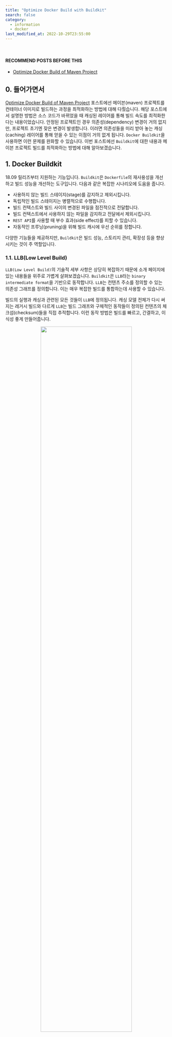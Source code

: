 ```yaml
---
title: "Optimize Docker Build with Buildkit"
search: false
category:
  - information
  - docker
last_modified_at: 2022-10-29T23:55:00
---
```


<br>

#### RECOMMEND POSTS BEFORE THIS

* [Optimize Docker Build of Maven Project][optimize-maven-project-when-dockerizing-link]

## 0. 들어가면서

[Optimize Docker Build of Maven Project][optimize-maven-project-when-dockerizing-link] 포스트에선 메이븐(maven) 프로젝트를 컨테이너 이미지로 빌드하는 과정을 최적화하는 방법에 대해 다뤘습니다. 
해당 포스트에서 설명한 방법은 소스 코드가 바뀌었을 때 캐싱된 레이어를 통해 빌드 속도를 최적화한다는 내용이었습니다. 
안정된 프로젝트인 경우 의존성(dependency) 변경이 거의 없지만, 프로젝트 초기엔 잦은 변경이 발생합니다. 
이러면 의존성들을 미리 받아 놓는 캐싱(caching) 레이어를 통해 얻을 수 있는 이점이 거의 없게 됩니다. 
`Docker Buildkit`을 사용하면 이런 문제를 완화할 수 있습니다. 
이번 포스트에선 `Buildkit`에 대한 내용과 메이븐 프로젝트 빌드를 최적화하는 방법에 대해 알아보겠습니다.

## 1. Docker Buildkit

18.09 릴리즈부터 지원하는 기능입니다. 
`Buildkit`은 `Dockerfile`의 재사용성을 개선하고 빌드 성능을 개선하는 도구입니다. 
다음과 같은 복잡한 시나리오에 도움을 줍니다.

* 사용하지 않는 빌드 스테이지(stage)를 감지하고 제외시킵니다.
* 독립적인 빌드 스테이지는 병렬적으로 수행합니다.
* 빌드 컨텍스트와 빌드 사이의 변경된 파일을 점진적으로 전달합니다.
* 빌드 컨텍스트에서 사용하지 않는 파일을 감지하고 전달에서 제외시킵니다.
* `REST API`를 사용할 때 부수 효과(side effect)를 피할 수 있습니다.
* 자동적인 프루닝(pruning)을 위해 빌드 캐시에 우선 순위를 정합니다.

다양한 기능들을 제공하지만, `Buildkit`은 빌드 성능, 스토리지 관리, 확장성 등을 향상시키는 것이 주 역할입니다. 

### 1.1. LLB(Low Level Build)

`LLB(Low Level Build)`의 기술적 세부 사항은 상당히 복잡하기 때문에 소개 페이지에 있는 내용들을 위주로 가볍게 살펴보겠습니다. 
`Buildkit`은 `LLB`라는 `binary intermediate format`을 기반으로 동작합니다. 
`LLB`는 컨텐츠 주소를 정의할 수 있는 의존성 그래프를 정의합니다. 
이는 매우 복잡한 빌드를 통합하는데 사용할 수 있습니다. 

빌드의 실행과 캐싱과 관련된 모든 것들이 `LLB`에 정의됩니다. 
캐싱 모델 전체가 다시 써지는 레거시 빌드와 다르게 `LLB`는 빌드 그래프와 구체적인 동작들이 정의된 컨텐츠의 체크섬(checksum)들을 직접 추적합니다. 
이런 동작 방법은 빌드를 빠르고, 간결하고, 이식성 좋게 만들어줍니다. 

<p align="center">
    <img src="/images/optimize-docker-build-with-buildkit-1.JPG" width="75%" class="image__border">
</p>
<center>https://docs.docker.com/build/buildkit/</center>

### 1.2. Frontend

프론트엔드(Frontend)는 사람이 읽을 수 있는 빌드 형식을 가지고 `LLB`로 변환하는 컴포넌트입니다. 
프론트엔드는 이미지로써 배포될 수 있으며 사용자는 특정 프론트엔드 버전을 지정하여 사용하는 것이 가능합니다. 

### 1.3. RUN --mount Types

`RUN --mount` 옵션을 통해 마운트(mount) 타입을 지정하면 이미지 빌드 프로세스가 접근할 수 있는 임시 마운트를 생성할 수 있습니다. 
4가지 종류의 마운트가 존재합니다.

* `bind` - 컨텍스트 디렉토리를 읽기 전용으로 `bind-mount`합니다.
* `cache` - 컴파일러나 패키지 매니저가 사용할 수 있는 임시 디렉토리를 마운트합니다.
* `secret` - 빌드 이미지에 함께 추가하지 않고 개인 키 같은 보안 파일에 액세스할 수 있습니다.
* `ssh` - 빌드 시 암호 구문을 지원하여 SSH 에이전트를 통해 SSH 키에 접근할 수 있습니다.

#### 1.3.1. --mount=type=cache 상세 옵션

이번 포스트에서 다루는 빌드 속도 개선 방법은 `cache` 타입을 통해 이뤄졌습니다. 
이와 관련된 옵션들만 알아보겠습니다. 

* id 
    * 다른 캐시를 구분할 수 있는 아이디 값이며 기본 값은 `target`입니다.
* target 
    * 마운트할 경로(path)를 지정합니다.
* ro, readonly 
    * 해당 옵션을 사용하면 읽기 전용으로 캐시로 지정합니다.
* sharing
    * `shared`, `private`, `locked` 3가지 중 한 가지 값을 가집니다.
    * 기본 값은 `shared`입니다.
    * `shared` 값 - 다른 사용자(writer)들에게 동시적으로 사용됩니다.
    * `private` 값 - 다른 사용자들이 존재하는 경우 새로운 마운트를 생성합니다.
    * `locked` 값 - 두 번째 사용자는 첫 번째 사용자가 마운트 사용을 마칠 때까지 대기합니다.
* from 
    * 캐시 마운트를 기준으로 스테이지를 빌드합니다.
    * 기본 값은 빈 디렉토리입니다. 
* source
    * `from` 값의 하위 경로입니다.
    * 기본 값은 `from` 값의 루트 경로입니다.
* mode 
    * 새로운 캐시 디렉토리의 파일 모드입니다.
    * 기본 값은 `0755`입니다.
* uid
    * 캐시 디렉토리를 위한 사용자 아이디입니다.
    * 기본 값은 0 입니다.
* gid
    * 캐시 디렉토리를 위한 그룹 아이디입니다.
    * 기본 값은 0 입니다.

## 2. Optimize Maven Project Build

[Optimize Docker Build of Maven Project][optimize-maven-project-when-dockerizing-link] 예시를 기준으로 의존성이 바뀌었을 때 빌드 속도 차이가 얼마나 나는지 확인해보겠습니다. 

### 2.1. Activate Buildkit 

`Buildkit` 지원을 활성화시킵니다. 
18.09 버전부터 지원하였고, 19.03 버전까진 기본 방식이 아니므로 활성화 여부를 확인 후 적용합니다. 
환경 변수를 통해 지정하는 방법과 `daemon.json` 파일 설정을 변경하는 방법이 있습니다. 
이번 포스트에선 `daemon.json` 설정을 변경하였습니다.

##### daemon.json 설정 변경

* 운영체제 별로 해당 파일 위치가 다릅니다.
    * MacOS - /Users/{userName}/.docker/daemon.json
    * Linux - /etc/docker/daemon.json

```json
{
  "features": {
    "buildkit" : true
  }
}
```

### 2.2. 시간 측정 - Buildkit 미적용

#### 2.2.1. Dockerfile Script

* 의존성을 변경하는 `pom.xml` 파일에 변경이 있을 때만 필요한 의존성을 받는 레이어를 재실행합니다.
    * RUN mvn dependency:go-offline

```dockerfile
FROM maven:3.8.6-jdk-11 as MAVEN_BUILD

WORKDIR /build

COPY pom.xml .

RUN mvn dependency:go-offline

COPY src ./src

RUN mvn package -Dmaven.test.skip=true

FROM openjdk:11-jdk-slim-buster

WORKDIR /app

ARG JAR_FILE=*.jar

COPY --from=MAVEN_BUILD /build/target/${JAR_FILE} ./app.jar

EXPOSE 8080

CMD ["java", "-jar", "app.jar"]
```

#### 2.2.2. 최초 빌드 시간

* 최초 이미지 빌드 시 필요한 의존성들을 준비하는 `RUN mvn dependency:go-offline` 레이어에서 607초 소요됩니다.
* 빌드 시간이 총 662.4초 소요됩니다.

```
$ docker build . 

[+] Building 662.4s (15/15) FINISHED
 => [internal] load build definition from Dockerfile                                                                                                        0.3s
 => => transferring dockerfile: 376B                                                                                                                        0.0s
 => [internal] load .dockerignore                                                                                                                           0.3s
 => => transferring context: 2B                                                                                                                             0.0s
 => [internal] load metadata for docker.io/library/openjdk:11-jdk-slim-buster                                                                               2.4s
 => [internal] load metadata for docker.io/library/maven:3.8.6-jdk-11                                                                                       2.2s
 => [maven_build 1/6] FROM docker.io/library/maven:3.8.6-jdk-11@sha256:805f366910aea2a91ed263654d23df58bd239f218b2f9562ff51305be81f                        22.8s
 => => resolve docker.io/library/maven:3.8.6-jdk-11@sha256:805f366910aea2a91ed263654d23df58bd239f218b2f9562ff51305be81fa215                                 0.2s
 => => sha256:805f366910aea2a91ed263654d23df58bd239f218b2f9562ff51305be81fa215 549B / 549B                                                                  0.0s
 => => sha256:37a94a4fe3b52627748d66c095d013a17d67478bc0594236eca55c8aef33ddaa 2.42kB / 2.42kB                                                              0.0s
 => => sha256:6c3ab1faec76c92f0867f4b366000d77e8dab5f9d6339fb03c1e394e20f3cb59 8.91kB / 8.91kB                                                              0.0s
 => => sha256:001c52e26ad57e3b25b439ee0052f6692e5c0f2d5d982a00a8819ace5e521452 55.00MB / 55.00MB                                                           13.3s
 => => sha256:d9d4b9b6e964657da49910b495173d6c4f0d9bc47b3b44273cf82fd32723d165 5.16MB / 5.16MB                                                              2.4s
 => => sha256:2068746827ec1b043b571e4788693eab7e9b2a95301176512791f8c317a2816a 10.88MB / 10.88MB                                                            3.5s
 => => sha256:9daef329d35093868ef75ac8b7c6eb407fa53abbcb3a264c218c2ec7bca716e6 54.58MB / 54.58MB                                                            7.0s
 => => sha256:d85151f15b6683b98f21c3827ac545188b1849efb14a1049710ebc4692de3dd5 5.42MB / 5.42MB                                                              7.6s
 => => sha256:66223a710990a0ae7162aeed80417d30303afa3f24aafa57aa30348725e2230b 213B / 213B                                                                  7.9s
 => => sha256:db38d58ec8ab4111b072f6700f978a51985acd252aabce3be377f25162e68301 202.07MB / 202.07MB                                                         15.4s
 => => sha256:2896deaba78c60c05d4e37be721ade7bd8f30cddb280af30b5e4df930108f045 8.74MB / 8.74MB                                                              8.8s
 => => sha256:25fd53091b07a227ff046dc649e522bed93779b38e38fca2635bc642eac0d71f 856B / 856B                                                                  9.0s
 => => sha256:dd3ce32e87decb846afbbee5101dd4f88280e8a7a6f3f1a2b8026efe474fda90 360B / 360B                                                                  9.2s
 => => extracting sha256:001c52e26ad57e3b25b439ee0052f6692e5c0f2d5d982a00a8819ace5e521452                                                                   1.9s
 => => extracting sha256:d9d4b9b6e964657da49910b495173d6c4f0d9bc47b3b44273cf82fd32723d165                                                                   0.2s
 => => extracting sha256:2068746827ec1b043b571e4788693eab7e9b2a95301176512791f8c317a2816a                                                                   0.2s
 => => extracting sha256:9daef329d35093868ef75ac8b7c6eb407fa53abbcb3a264c218c2ec7bca716e6                                                                   2.0s
 => => extracting sha256:d85151f15b6683b98f21c3827ac545188b1849efb14a1049710ebc4692de3dd5                                                                   0.2s
 => => extracting sha256:66223a710990a0ae7162aeed80417d30303afa3f24aafa57aa30348725e2230b                                                                   0.0s
 => => extracting sha256:db38d58ec8ab4111b072f6700f978a51985acd252aabce3be377f25162e68301                                                                   3.9s
 => => extracting sha256:2896deaba78c60c05d4e37be721ade7bd8f30cddb280af30b5e4df930108f045                                                                   0.1s
 => => extracting sha256:25fd53091b07a227ff046dc649e522bed93779b38e38fca2635bc642eac0d71f                                                                   0.0s
 => => extracting sha256:dd3ce32e87decb846afbbee5101dd4f88280e8a7a6f3f1a2b8026efe474fda90                                                                   0.0s
 => [stage-1 1/3] FROM docker.io/library/openjdk:11-jdk-slim-buster@sha256:863ce6f3c27a0a50b458227f23beadda1e7178cda0971fa42b50b05d                        12.7s
 => => resolve docker.io/library/openjdk:11-jdk-slim-buster@sha256:863ce6f3c27a0a50b458227f23beadda1e7178cda0971fa42b50b05d9a5dcf55                         0.1s
 => => sha256:0713a1ae7eb5f31b83e5efe619e1c1be0f28985d15b2cd36f47afcf3d9e3cf62 5.59kB / 5.59kB                                                              0.0s
 => => sha256:140e22108c7d39a72fc1f5f3ba4ffdd55836614e9c53175f5d43ada8b6bbaacc 3.27MB / 3.27MB                                                              1.8s
 => => sha256:863ce6f3c27a0a50b458227f23beadda1e7178cda0971fa42b50b05d9a5dcf55 549B / 549B                                                                  0.0s
 => => sha256:c710ac217d26e31560686e85cdac797e3e2cbb73146276647f5d9f6beea850c1 1.16kB / 1.16kB                                                              0.0s
 => => sha256:993077aca88ec2c64510ea6df4ece97e0a009459040c50730ec068cf7076b7c7 209B / 209B                                                                  0.7s
 => => sha256:751ef25978b2971e15496369695ba51ed5b1b9aaca7e37b18a173d754d1ca820 27.14MB / 27.14MB                                                            1.5s
 => => sha256:a1316402b155e7344964cea7a5a30218b7d122e100d3b5a140d4812e508220ad 202.34MB / 202.34MB                                                          8.2s
 => => extracting sha256:751ef25978b2971e15496369695ba51ed5b1b9aaca7e37b18a173d754d1ca820                                                                   1.2s
 => => extracting sha256:140e22108c7d39a72fc1f5f3ba4ffdd55836614e9c53175f5d43ada8b6bbaacc                                                                   0.2s
 => => extracting sha256:993077aca88ec2c64510ea6df4ece97e0a009459040c50730ec068cf7076b7c7                                                                   0.0s
 => => extracting sha256:a1316402b155e7344964cea7a5a30218b7d122e100d3b5a140d4812e508220ad                                                                   4.3s
 => [internal] load build context                                                                                                                           0.2s
 => => transferring context: 5.10kB                                                                                                                         0.0s
 => [stage-1 2/3] WORKDIR /app                                                                                                                              0.7s
 => [maven_build 2/6] WORKDIR /build                                                                                                                        0.7s
 => [maven_build 3/6] COPY pom.xml .                                                                                                                        0.0s
 => [maven_build 4/6] RUN mvn dependency:go-offline                                                                                                       607.0s
 => [maven_build 5/6] COPY src ./src                                                                                                                        0.0s
 => [maven_build 6/6] RUN mvn package -Dmaven.test.skip=true                                                                                               28.3s
 => [stage-1 3/3] COPY --from=MAVEN_BUILD /build/target/*.jar ./app.jar                                                                                     0.1s
 => exporting to image                                                                                                                                      0.1s
 => => exporting layers                                                                                                                                     0.1s
 => => writing image sha256:56616a82fa61cb0a6c559edcc0861e6f9ce6b7b0046338a5b8725ddd5b4b41ae                                                                0.0s
```

#### 2.2.3. 의존성 변경

* `pom.xml` 파일에 다음과 같은 의존성을 추가합니다.

```xml
    <dependency>
        <groupId>org.projectlombok</groupId>
        <artifactId>lombok</artifactId>
        <version>1.18.24</version>
        <scope>provided</scope>
    </dependency>
```

#### 2.2.4. 이미지 재빌드 시간

* `pom.xml` 파일이 변경되었으므로 그 아래 캐싱 레이어를 사용하지 못합니다.
* 최초 빌드와 마찬가지로 `RUN mvn dependency:go-offline` 레이어에서 559.4초 소요됩니다.
    * 캐싱된 레이어를 재사용하지 못하므로 모든 의존성을 다시 다운로드 받습니다.
* 빌드 시간이 총 573.7초 소요됩니다.

```
$ docker build .

[+] Building 573.7s (17/17) FINISHED                  
 => [internal] load build definition from Dockerfile                                                                                                       0.0s
 => => transferring dockerfile: 37B                                                                                                                        0.0s
 => [internal] load .dockerignore                                                                                                                          0.0s
 => => transferring context: 2B                                                                                                                            0.0s
 => [internal] load metadata for docker.io/library/openjdk:11-jdk-slim-buster                                                                              2.4s
 => [internal] load metadata for docker.io/library/maven:3.8.6-jdk-11                                                                                      2.4s
 => [auth] library/openjdk:pull token for registry-1.docker.io                                                                                             0.0s
 => [auth] library/maven:pull token for registry-1.docker.io                                                                                               0.0s
 => [stage-1 1/3] FROM docker.io/library/openjdk:11-jdk-slim-buster@sha256:863ce6f3c27a0a50b458227f23beadda1e7178cda0971fa42b50b05d9a5dcf55                0.0s
 => [maven_build 1/6] FROM docker.io/library/maven:3.8.6-jdk-11@sha256:805f366910aea2a91ed263654d23df58bd239f218b2f9562ff51305be81fa215                    0.0s
 => [internal] load build context                                                                                                                          0.0s
 => => transferring context: 3.16kB                                                                                                                        0.0s
 => CACHED [maven_build 2/6] WORKDIR /build                                                                                                                0.0s
 => [maven_build 3/6] COPY pom.xml .                                                                                                                       0.0s
 => [maven_build 4/6] RUN mvn dependency:go-offline                                                                                                      559.4s
 => [maven_build 5/6] COPY src ./src                                                                                                                       0.0s 
 => [maven_build 6/6] RUN mvn package -Dmaven.test.skip=true                                                                                              11.2s 
 => CACHED [stage-1 2/3] WORKDIR /app                                                                                                                      0.0s 
 => [stage-1 3/3] COPY --from=MAVEN_BUILD /build/target/*.jar ./app.jar                                                                                    0.1s 
 => exporting to image                                                                                                                                     0.1s 
 => => exporting layers                                                                                                                                    0.1s 
 => => writing image sha256:729ceb3391af10e49d633d5f180cd48acbd5ba1fc3ea86e5466f924599128329                                                               0.0s 
```

### 2.3. 시간 측정 - Buildkit 적용

`Buildkit`을 적용한 후 의존성에 변경이 있었을 때 속도 차이가 얼마나 있는지 살펴보겠습니다. 

#### 2.3.1. Dockerfile Script

* `RUN --mount=type=cache` 옵션
    * 컴파일러나 패키지 매니저들을 위한 캐시 디렉토리를 임의의 디렉토리에 연결합니다.
    * 컨테이너를 빌드할 때 컴파일러나 패키지 매니저는 캐시 디렉토리를 사용할 수 있습니다.
* `target=/root/.m2` 옵션
    * 마운트할 경로를 지정합니다.
    * 메이븐 이미지가 사용하는 로컬 레포지토리 경로를 캐시 디렉토리로 지정합니다.

```dockerfile
FROM maven:3.8.6-jdk-11 as MAVEN_BUILD

WORKDIR /build

COPY pom.xml .

RUN --mount=type=cache,target=/root/.m2 mvn dependency:go-offline

COPY src ./src

RUN --mount=type=cache,target=/root/.m2 mvn package -Dmaven.test.skip=true

FROM openjdk:11-jdk-slim-buster

WORKDIR /app

ARG JAR_FILE=*.jar

COPY --from=MAVEN_BUILD /build/target/${JAR_FILE} ./app.jar

EXPOSE 8080

CMD ["java", "-jar", "app.jar"]
```

#### 2.3.2. 최초 빌드 시간

* 최초 이미지 빌드 시 필요한 의존성들을 준비하는 `RUN mvn dependency:go-offline` 레이어에서 1020.7초 소요됩니다.
* 빌드 시간이 총 1063.1초 소요됩니다.

```
$ docker build . 

[+] Building 1063.1s (15/15) FINISHED
 => [internal] load build definition from Dockerfile                                                                                                      0.0s
 => => transferring dockerfile: 448B                                                                                                                      0.0s
 => [internal] load .dockerignore                                                                                                                         0.0s
 => => transferring context: 2B                                                                                                                           0.0s
 => [internal] load metadata for docker.io/library/openjdk:11-jdk-slim-buster                                                                             2.1s
 => [internal] load metadata for docker.io/library/maven:3.8.6-jdk-11                                                                                     2.1s
 => [maven_build 1/6] FROM docker.io/library/maven:3.8.6-jdk-11@sha256:805f366910aea2a91ed263654d23df58bd239f218b2f9562ff51305be81fa215                  21.2s
 => => resolve docker.io/library/maven:3.8.6-jdk-11@sha256:805f366910aea2a91ed263654d23df58bd239f218b2f9562ff51305be81fa215                               0.0s
 => => sha256:6c3ab1faec76c92f0867f4b366000d77e8dab5f9d6339fb03c1e394e20f3cb59 8.91kB / 8.91kB                                                            0.0s
 => => sha256:d9d4b9b6e964657da49910b495173d6c4f0d9bc47b3b44273cf82fd32723d165 5.16MB / 5.16MB                                                            1.3s
 => => sha256:2068746827ec1b043b571e4788693eab7e9b2a95301176512791f8c317a2816a 10.88MB / 10.88MB                                                          1.8s
 => => sha256:805f366910aea2a91ed263654d23df58bd239f218b2f9562ff51305be81fa215 549B / 549B                                                                0.0s
 => => sha256:37a94a4fe3b52627748d66c095d013a17d67478bc0594236eca55c8aef33ddaa 2.42kB / 2.42kB                                                            0.0s
 => => sha256:001c52e26ad57e3b25b439ee0052f6692e5c0f2d5d982a00a8819ace5e521452 55.00MB / 55.00MB                                                          4.6s
 => => sha256:9daef329d35093868ef75ac8b7c6eb407fa53abbcb3a264c218c2ec7bca716e6 54.58MB / 54.58MB                                                          4.5s
 => => sha256:d85151f15b6683b98f21c3827ac545188b1849efb14a1049710ebc4692de3dd5 5.42MB / 5.42MB                                                            2.9s
 => => sha256:66223a710990a0ae7162aeed80417d30303afa3f24aafa57aa30348725e2230b 213B / 213B                                                                3.2s
 => => sha256:db38d58ec8ab4111b072f6700f978a51985acd252aabce3be377f25162e68301 202.07MB / 202.07MB                                                       15.7s
 => => sha256:2896deaba78c60c05d4e37be721ade7bd8f30cddb280af30b5e4df930108f045 8.74MB / 8.74MB                                                            5.3s
 => => extracting sha256:001c52e26ad57e3b25b439ee0052f6692e5c0f2d5d982a00a8819ace5e521452                                                                 2.2s
 => => sha256:25fd53091b07a227ff046dc649e522bed93779b38e38fca2635bc642eac0d71f 856B / 856B                                                                4.9s
 => => sha256:dd3ce32e87decb846afbbee5101dd4f88280e8a7a6f3f1a2b8026efe474fda90 360B / 360B                                                                5.2s
 => => extracting sha256:d9d4b9b6e964657da49910b495173d6c4f0d9bc47b3b44273cf82fd32723d165                                                                 0.2s
 => => extracting sha256:2068746827ec1b043b571e4788693eab7e9b2a95301176512791f8c317a2816a                                                                 0.3s
 => => extracting sha256:9daef329d35093868ef75ac8b7c6eb407fa53abbcb3a264c218c2ec7bca716e6                                                                 2.4s
 => => extracting sha256:d85151f15b6683b98f21c3827ac545188b1849efb14a1049710ebc4692de3dd5                                                                 0.2s
 => => extracting sha256:66223a710990a0ae7162aeed80417d30303afa3f24aafa57aa30348725e2230b                                                                 0.0s
 => => extracting sha256:db38d58ec8ab4111b072f6700f978a51985acd252aabce3be377f25162e68301                                                                 4.5s
 => => extracting sha256:2896deaba78c60c05d4e37be721ade7bd8f30cddb280af30b5e4df930108f045                                                                 0.1s
 => => extracting sha256:25fd53091b07a227ff046dc649e522bed93779b38e38fca2635bc642eac0d71f                                                                 0.0s
 => => extracting sha256:dd3ce32e87decb846afbbee5101dd4f88280e8a7a6f3f1a2b8026efe474fda90                                                                 0.0s
 => [internal] load build context                                                                                                                         0.0s
 => => transferring context: 5.10kB                                                                                                                       0.0s
 => [stage-1 1/3] FROM docker.io/library/openjdk:11-jdk-slim-buster@sha256:863ce6f3c27a0a50b458227f23beadda1e7178cda0971fa42b50b05d9a5dcf55              20.2s
 => => resolve docker.io/library/openjdk:11-jdk-slim-buster@sha256:863ce6f3c27a0a50b458227f23beadda1e7178cda0971fa42b50b05d9a5dcf55                       0.0s
 => => sha256:863ce6f3c27a0a50b458227f23beadda1e7178cda0971fa42b50b05d9a5dcf55 549B / 549B                                                                0.0s
 => => sha256:c710ac217d26e31560686e85cdac797e3e2cbb73146276647f5d9f6beea850c1 1.16kB / 1.16kB                                                            0.0s
 => => sha256:0713a1ae7eb5f31b83e5efe619e1c1be0f28985d15b2cd36f47afcf3d9e3cf62 5.59kB / 5.59kB                                                            0.0s
 => => sha256:751ef25978b2971e15496369695ba51ed5b1b9aaca7e37b18a173d754d1ca820 27.14MB / 27.14MB                                                          7.3s
 => => sha256:140e22108c7d39a72fc1f5f3ba4ffdd55836614e9c53175f5d43ada8b6bbaacc 3.27MB / 3.27MB                                                            6.9s
 => => sha256:993077aca88ec2c64510ea6df4ece97e0a009459040c50730ec068cf7076b7c7 209B / 209B                                                                7.2s
 => => sha256:a1316402b155e7344964cea7a5a30218b7d122e100d3b5a140d4812e508220ad 202.34MB / 202.34MB                                                       15.5s
 => => extracting sha256:751ef25978b2971e15496369695ba51ed5b1b9aaca7e37b18a173d754d1ca820                                                                 1.3s
 => => extracting sha256:140e22108c7d39a72fc1f5f3ba4ffdd55836614e9c53175f5d43ada8b6bbaacc                                                                 0.2s
 => => extracting sha256:993077aca88ec2c64510ea6df4ece97e0a009459040c50730ec068cf7076b7c7                                                                 0.0s
 => => extracting sha256:a1316402b155e7344964cea7a5a30218b7d122e100d3b5a140d4812e508220ad                                                                 4.4s
 => [stage-1 2/3] WORKDIR /app                                                                                                                            0.6s
 => [maven_build 2/6] WORKDIR /build                                                                                                                      0.0s
 => [maven_build 3/6] COPY pom.xml .                                                                                                                      0.0s
 => [maven_build 4/6] RUN --mount=type=cache,target=/root/.m2 mvn dependency:go-offline                                                                1020.7s
 => [maven_build 5/6] COPY src ./src                                                                                                                      0.0s
 => [maven_build 6/6] RUN --mount=type=cache,target=/root/.m2 mvn package -Dmaven.test.skip=true                                                         18.4s
 => [stage-1 3/3] COPY --from=MAVEN_BUILD /build/target/*.jar ./app.jar                                                                                   0.1s
 => exporting to image                                                                                                                                    0.1s
 => => exporting layers                                                                                                                                   0.1s
 => => writing image sha256:c40d22d9c3b0b8467a859ce0bf545ea69fd6356006957f044f164767e14c6cc3                                                              0.0s
```

#### 2.3.3. 의존성 변경

* `pom.xml` 파일에 다음과 같은 의존성을 추가합니다.

```xml
    <dependency>
        <groupId>org.projectlombok</groupId>
        <artifactId>lombok</artifactId>
        <version>1.18.24</version>
        <scope>provided</scope>
    </dependency>
```

#### 2.3.4. 이미지 재빌드 시간

* `pom.xml` 파일이 변경되었으므로 그 아래 캐싱 레이어를 사용하지 못합니다.
* 최초 빌드에 사용한 캐시 디렉토리를 사용하므로 `RUN mvn dependency:go-offline` 레이어에서 4.7초 소요됩니다.
    * 모든 의존성이 아니라 추가된 `lombok`만 다운로드 받습니다.
* 빌드 시간이 총 11.1s초 소요됩니다.

```
$ docker build .
[+] Building 11.1s (17/17) FINISHED
 => [internal] load build definition from Dockerfile                                                                                                      0.0s
 => => transferring dockerfile: 37B                                                                                                                       0.0s
 => [internal] load .dockerignore                                                                                                                         0.0s
 => => transferring context: 2B                                                                                                                           0.0s
 => [internal] load metadata for docker.io/library/openjdk:11-jdk-slim-buster                                                                             2.3s
 => [internal] load metadata for docker.io/library/maven:3.8.6-jdk-11                                                                                     2.3s
 => [auth] library/openjdk:pull token for registry-1.docker.io                                                                                            0.0s
 => [auth] library/maven:pull token for registry-1.docker.io                                                                                              0.0s
 => [maven_build 1/6] FROM docker.io/library/maven:3.8.6-jdk-11@sha256:805f366910aea2a91ed263654d23df58bd239f218b2f9562ff51305be81fa215                   0.0s
 => [internal] load build context                                                                                                                         0.0s
 => => transferring context: 3.16kB                                                                                                                       0.0s
 => [stage-1 1/3] FROM docker.io/library/openjdk:11-jdk-slim-buster@sha256:863ce6f3c27a0a50b458227f23beadda1e7178cda0971fa42b50b05d9a5dcf55               0.0s
 => CACHED [maven_build 2/6] WORKDIR /build                                                                                                               0.0s
 => [maven_build 3/6] COPY pom.xml .                                                                                                                      0.0s
 => [maven_build 4/6] RUN --mount=type=cache,target=/root/.m2 mvn dependency:go-offline                                                                   4.7s
 => [maven_build 5/6] COPY src ./src                                                                                                                      0.0s 
 => [maven_build 6/6] RUN --mount=type=cache,target=/root/.m2 mvn package -Dmaven.test.skip=true                                                          3.4s 
 => CACHED [stage-1 2/3] WORKDIR /app                                                                                                                     0.0s 
 => [stage-1 3/3] COPY --from=MAVEN_BUILD /build/target/*.jar ./app.jar                                                                                   0.1s 
 => exporting to image                                                                                                                                    0.1s 
 => => exporting layers                                                                                                                                   0.1s 
 => => writing image sha256:c824a279b1034f3fdf246c0014d629ce3440812da05ad853037287ec616a3476                                                              0.0s 
```

## CLOSING

의존성 변경이 발생했을 때 단축된 시간을 간단한 표로 정리하면 다음과 같습니다. 
최초 빌드 시간이 차이나는 것은 네트워크 등에 영향을 받을 수 있기 때문에 크게 고려할 사항이 아닙니다. 
집중해야하는 정보는 의존성 변경이 발생했을 때 빌드 시간의 차이입니다.  

| | 최초 빌드 시간 | 의존성 변경 후 빌드 시간 |
|:---:|:---:|:---:|
| Buildkit 미사용 | 662.4초 | 573.7초 | 
| Buildkit 사용 | 1063.1초 | 11.1초 | 

#### TEST CODE REPOSITORY

* <https://github.com/Junhyunny/blog-in-action/tree/master/2022-10-29-optimize-docker-build-with-buildkit>

#### REFERENCE

* <https://docs.docker.com/build/buildkit/>
* <https://github.com/moby/buildkit>
* <https://github.com/moby/buildkit#exploring-llb>
* <https://github.com/moby/buildkit/blob/master/frontend/dockerfile/docs/reference.md#run---mount>
* <https://www.baeldung.com/ops/docker-cache-maven-dependencies>
* <https://stackoverflow.com/questions/57581943/mount-type-cache-in-buildkit>

[optimize-maven-project-when-dockerizing-link]: https://junhyunny.github.io/docker/maven/optimize-maven-project-when-dockerizing/